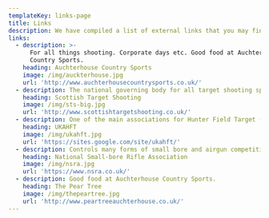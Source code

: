 ```yaml
---
templateKey: links-page
title: Links
description: We have compiled a list of external links that you may find useful.
links:
  - description: >-
      For all things shooting. Corporate days etc. Good food at Auchterhouse
      Country Sports.
    heading: Auchterhouse Country Sports
    image: /img/auckterhouse.jpg
    url: 'http://www.auchterhousecountrysports.co.uk/'
  - description: The national governing body for all target shooting sports in Scotland.
    heading: Scottish Target Shooting
    image: /img/sts-big.jpg
    url: 'http://www.scottishtargetshooting.co.uk/'
  - description: One of the main associations for Hunter Field Target (HFT) shooting.
    heading: UKAHFT
    image: /img/ukahft.jpg
    url: 'https://sites.google.com/site/ukahft/'
  - description: Controls many forms of small bore and airgun competition
    heading: National Small-bore Rifle Association
    image: /img/nsra.jpg
    url: 'https://www.nsra.co.uk/'
  - description: Good food at Auchterhouse Country Sports.
    heading: The Pear Tree
    image: /img/thepeartree.jpg
    url: 'http://www.peartreeauchterhouse.co.uk/'
---
```


